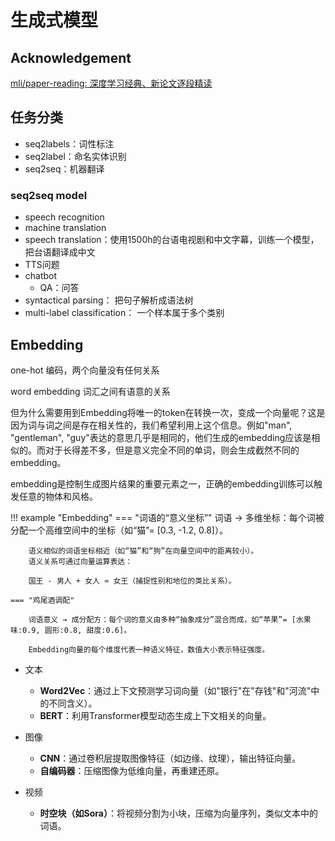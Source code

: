 # 生成式模型

## Acknowledgement

[mli/paper-reading: 深度学习经典、新论文逐段精读](https://github.com/mli/paper-reading?tab=readme-ov-file)





## 任务分类

- seq2labels：词性标注
- seq2label：命名实体识别
- seq2seq：机器翻译

### seq2seq model

- speech recognition
- machine translation
- speech translation：使用1500h的台语电视剧和中文字幕，训练一个模型，把台语翻译成中文
- TTS问题
- chatbot
    - QA：问答
- syntactical parsing： 把句子解析成语法树
- multi-label classification： 一个样本属于多个类别

## Embedding

one-hot 编码，两个向量没有任何关系

word embedding 词汇之间有语意的关系


但为什么需要用到Embedding将唯一的token在转换一次，变成一个向量呢？这是因为词与词之间是存在相关性的，我们希望利用上这个信息。例如"man", "gentleman", "guy"表达的意思几乎是相同的，他们生成的embedding应该是相似的。而对于长得差不多，但是意义完全不同的单词，则会生成截然不同的embedding。

embedding是控制生成图片结果的重要元素之一，正确的embedding训练可以触发任意的物体和风格。

!!! example "Embedding"
    === "词语的“意义坐标”"
        词语 → 多维坐标：每个词被分配一个高维空间中的坐标（如“猫”= [0.3, -1.2, 0.8]）。

        语义相似的词语坐标相近（如“猫”和“狗”在向量空间中的距离较小）。
        语义关系可通过向量运算表达：
        
        国王 - 男人 + 女人 ≈ 女王（捕捉性别和地位的类比关系）。
    
    === "鸡尾酒调配"

        词语意义 → 成分配方：每个词的意义由多种“抽象成分”混合而成，如“苹果”= [水果味:0.9, 圆形:0.8, 甜度:0.6]。
        
        Embedding向量的每个维度代表一种语义特征，数值大小表示特征强度。

- 文本
    - **Word2Vec**：通过上下文预测学习词向量（如"银行"在"存钱"和"河流"中的不同含义）。
    - **BERT**：利用Transformer模型动态生成上下文相关的向量。

- 图像
    - **CNN**：通过卷积层提取图像特征（如边缘、纹理），输出特征向量。
    - **自编码器**：压缩图像为低维向量，再重建还原。

- 视频
    - **时空块（如Sora）**：将视频分割为小块，压缩为向量序列，类似文本中的词语。